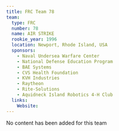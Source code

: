 ```yaml
---
title: FRC Team 78
team:
  type: FRC
  number: 78
  name: AIR STRIKE
  rookie_year: 1996
  location: Newport, Rhode Island, USA
  sponsors:
    - Naval Undersea Warfare Center
    - National Defense Education Program
    - BAE Systems
    - CVS Health Foundation
    - KVH Industries
    - Raytheon
    - Rite-Solutions
    - Aquidneck Island Robotics 4-H Club
  links:
    Website: 
---
```

No content has been added for this team
